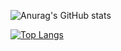 ![Anurag's GitHub stats](https://github-readme-stats.vercel.app/api?username=ChristianSF&show_icons=true&theme=tokyonight)

[![Top Langs](https://github-readme-stats.vercel.app/api/top-langs/?username=ChristianSF&layout=compact&langs_count=7&theme=tokyonight)](https://github.com/anuraghazra/github-readme-stats)
